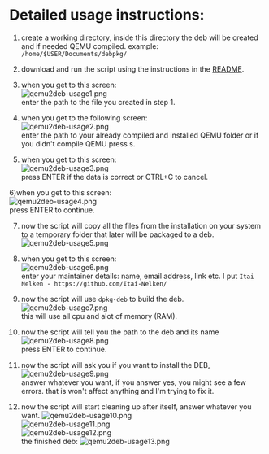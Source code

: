 # Detailed usage instructions:
1) create a working directory, inside this directory the deb will be created and if needed QEMU compiled. example: `/home/$USER/Documents/debpkg/`

2) download and run the script using the instructions in the [README](https://github.com/Itai-Nelken/qemu2deb-RPi#usage).

3) when you get to this screen:<br>
![qemu2deb-usage1.png](screenshots/usage/qemu2deb-usage1.png)<br>
enter the path to the file you created in step 1.

4) when you get to the following screen:<br>
![qemu2deb-usage2.png](screenshots/usage/qemu2deb-usage2.png)<br>
enter the path to your already compiled and installed QEMU folder or if you didn't compile QEMU press s.

5) when you get to this screen:<br>
![qemu2deb-usage3.png](screenshots/usage/qemu2deb-usage3.png)<br>
press ENTER if the data is correct or CTRL+C to cancel.

6)when you get to this screen:<br>
![qemu2deb-usage4.png](screenshots/usage/qemu2deb-usage4.png)<br>
press ENTER to continue.

7) now the script will copy all the files from the installation on your system to a temporary folder that later will be packaged to a deb.<br>
![qemu2deb-usage5.png](screenshots/usage/qemu2deb-usage5.png)<br>

8) when you get to this screen:<br>
![qemu2deb-usage6.png](screenshots/usage/qemu2deb-usage6.png)<br>
enter your maintainer details: name, email address, link etc.
I put `Itai Nelken - https://github.com/Itai-Nelken/`

9) now the script will use `dpkg-deb` to build the deb.<br>
![qemu2deb-usage7.png](screenshots/usage/qemu2deb-usage7.png)<br>
this will use all cpu and alot of memory (RAM).

10) now the script will tell you the path to the deb and its name
![qemu2deb-usage8.png](screenshots/usage/qemu2deb-usage8.png)<br>
press ENTER to continue.

11) now the script will ask you if you want to install the DEB,
![qemu2deb-usage9.png](screenshots/usage/qemu2deb-usage9.png)<br>
answer whatever you want, if you answer yes, you might see a few errors. that is won't affect anything and I'm trying to fix it.

12) now the script will start cleaning up after itself, answer whatever you want.
![qemu2deb-usage10.png](screenshots/usage/qemu2deb-usage10.png)<br>
![qemu2deb-usage11.png](screenshots/usage/qemu2deb-usage11.png)<br>
![qemu2deb-usage12.png](screenshots/usage/qemu2deb-usage12.png)<br>
the finished deb:
![qemu2deb-usage13.png](screenshots/usage/qemu2deb-usage13.png)<br>

